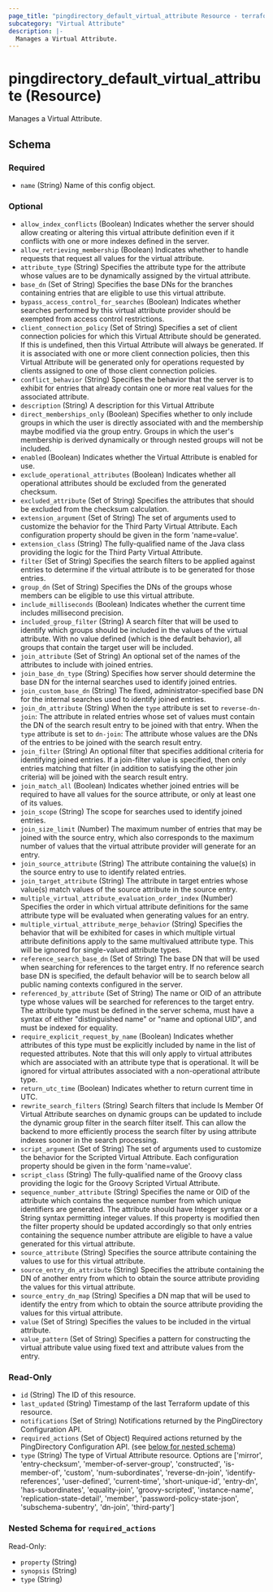 ```yaml
---
page_title: "pingdirectory_default_virtual_attribute Resource - terraform-provider-pingdirectory"
subcategory: "Virtual Attribute"
description: |-
  Manages a Virtual Attribute.
---
```


# pingdirectory_default_virtual_attribute (Resource)

Manages a Virtual Attribute.



<!-- schema generated by tfplugindocs -->
## Schema

### Required

- `name` (String) Name of this config object.

### Optional

- `allow_index_conflicts` (Boolean) Indicates whether the server should allow creating or altering this virtual attribute definition even if it conflicts with one or more indexes defined in the server.
- `allow_retrieving_membership` (Boolean) Indicates whether to handle requests that request all values for the virtual attribute.
- `attribute_type` (String) Specifies the attribute type for the attribute whose values are to be dynamically assigned by the virtual attribute.
- `base_dn` (Set of String) Specifies the base DNs for the branches containing entries that are eligible to use this virtual attribute.
- `bypass_access_control_for_searches` (Boolean) Indicates whether searches performed by this virtual attribute provider should be exempted from access control restrictions.
- `client_connection_policy` (Set of String) Specifies a set of client connection policies for which this Virtual Attribute should be generated. If this is undefined, then this Virtual Attribute will always be generated. If it is associated with one or more client connection policies, then this Virtual Attribute will be generated only for operations requested by clients assigned to one of those client connection policies.
- `conflict_behavior` (String) Specifies the behavior that the server is to exhibit for entries that already contain one or more real values for the associated attribute.
- `description` (String) A description for this Virtual Attribute
- `direct_memberships_only` (Boolean) Specifies whether to only include groups in which the user is directly associated with and the membership maybe modified via the group entry. Groups in which the user's membership is derived dynamically or through nested groups will not be included.
- `enabled` (Boolean) Indicates whether the Virtual Attribute is enabled for use.
- `exclude_operational_attributes` (Boolean) Indicates whether all operational attributes should be excluded from the generated checksum.
- `excluded_attribute` (Set of String) Specifies the attributes that should be excluded from the checksum calculation.
- `extension_argument` (Set of String) The set of arguments used to customize the behavior for the Third Party Virtual Attribute. Each configuration property should be given in the form 'name=value'.
- `extension_class` (String) The fully-qualified name of the Java class providing the logic for the Third Party Virtual Attribute.
- `filter` (Set of String) Specifies the search filters to be applied against entries to determine if the virtual attribute is to be generated for those entries.
- `group_dn` (Set of String) Specifies the DNs of the groups whose members can be eligible to use this virtual attribute.
- `include_milliseconds` (Boolean) Indicates whether the current time includes millisecond precision.
- `included_group_filter` (String) A search filter that will be used to identify which groups should be included in the values of the virtual attribute. With no value defined (which is the default behavior), all groups that contain the target user will be included.
- `join_attribute` (Set of String) An optional set of the names of the attributes to include with joined entries.
- `join_base_dn_type` (String) Specifies how server should determine the base DN for the internal searches used to identify joined entries.
- `join_custom_base_dn` (String) The fixed, administrator-specified base DN for the internal searches used to identify joined entries.
- `join_dn_attribute` (String) When the `type` attribute is set to `reverse-dn-join`: The attribute in related entries whose set of values must contain the DN of the search result entry to be joined with that entry. When the `type` attribute is set to `dn-join`: The attribute whose values are the DNs of the entries to be joined with the search result entry.
- `join_filter` (String) An optional filter that specifies additional criteria for identifying joined entries. If a join-filter value is specified, then only entries matching that filter (in addition to satisfying the other join criteria) will be joined with the search result entry.
- `join_match_all` (Boolean) Indicates whether joined entries will be required to have all values for the source attribute, or only at least one of its values.
- `join_scope` (String) The scope for searches used to identify joined entries.
- `join_size_limit` (Number) The maximum number of entries that may be joined with the source entry, which also corresponds to the maximum number of values that the virtual attribute provider will generate for an entry.
- `join_source_attribute` (String) The attribute containing the value(s) in the source entry to use to identify related entries.
- `join_target_attribute` (String) The attribute in target entries whose value(s) match values of the source attribute in the source entry.
- `multiple_virtual_attribute_evaluation_order_index` (Number) Specifies the order in which virtual attribute definitions for the same attribute type will be evaluated when generating values for an entry.
- `multiple_virtual_attribute_merge_behavior` (String) Specifies the behavior that will be exhibited for cases in which multiple virtual attribute definitions apply to the same multivalued attribute type. This will be ignored for single-valued attribute types.
- `reference_search_base_dn` (Set of String) The base DN that will be used when searching for references to the target entry. If no reference search base DN is specified, the default behavior will be to search below all public naming contexts configured in the server.
- `referenced_by_attribute` (Set of String) The name or OID of an attribute type whose values will be searched for references to the target entry. The attribute type must be defined in the server schema, must have a syntax of either "distinguished name" or "name and optional UID", and must be indexed for equality.
- `require_explicit_request_by_name` (Boolean) Indicates whether attributes of this type must be explicitly included by name in the list of requested attributes. Note that this will only apply to virtual attributes which are associated with an attribute type that is operational. It will be ignored for virtual attributes associated with a non-operational attribute type.
- `return_utc_time` (Boolean) Indicates whether to return current time in UTC.
- `rewrite_search_filters` (String) Search filters that include Is Member Of Virtual Attribute searches on dynamic groups can be updated to include the dynamic group filter in the search filter itself. This can allow the backend to more efficiently process the search filter by using attribute indexes sooner in the search processing.
- `script_argument` (Set of String) The set of arguments used to customize the behavior for the Scripted Virtual Attribute. Each configuration property should be given in the form 'name=value'.
- `script_class` (String) The fully-qualified name of the Groovy class providing the logic for the Groovy Scripted Virtual Attribute.
- `sequence_number_attribute` (String) Specifies the name or OID of the attribute which contains the sequence number from which unique identifiers are generated. The attribute should have Integer syntax or a String syntax permitting integer values. If this property is modified then the filter property should be updated accordingly so that only entries containing the sequence number attribute are eligible to have a value generated for this virtual attribute.
- `source_attribute` (String) Specifies the source attribute containing the values to use for this virtual attribute.
- `source_entry_dn_attribute` (String) Specifies the attribute containing the DN of another entry from which to obtain the source attribute providing the values for this virtual attribute.
- `source_entry_dn_map` (String) Specifies a DN map that will be used to identify the entry from which to obtain the source attribute providing the values for this virtual attribute.
- `value` (Set of String) Specifies the values to be included in the virtual attribute.
- `value_pattern` (Set of String) Specifies a pattern for constructing the virtual attribute value using fixed text and attribute values from the entry.

### Read-Only

- `id` (String) The ID of this resource.
- `last_updated` (String) Timestamp of the last Terraform update of this resource.
- `notifications` (Set of String) Notifications returned by the PingDirectory Configuration API.
- `required_actions` (Set of Object) Required actions returned by the PingDirectory Configuration API. (see [below for nested schema](#nestedatt--required_actions))
- `type` (String) The type of Virtual Attribute resource. Options are ['mirror', 'entry-checksum', 'member-of-server-group', 'constructed', 'is-member-of', 'custom', 'num-subordinates', 'reverse-dn-join', 'identify-references', 'user-defined', 'current-time', 'short-unique-id', 'entry-dn', 'has-subordinates', 'equality-join', 'groovy-scripted', 'instance-name', 'replication-state-detail', 'member', 'password-policy-state-json', 'subschema-subentry', 'dn-join', 'third-party']

<a id="nestedatt--required_actions"></a>
### Nested Schema for `required_actions`

Read-Only:

- `property` (String)
- `synopsis` (String)
- `type` (String)



